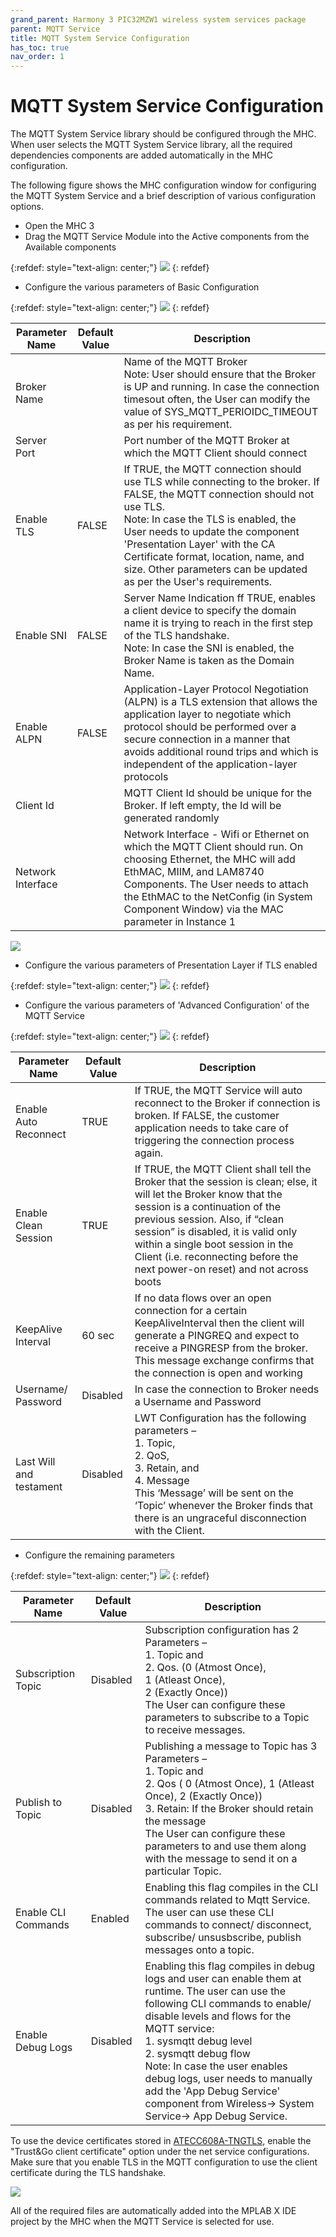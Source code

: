 ```yaml
---
grand_parent: Harmony 3 PIC32MZW1 wireless system services package
parent: MQTT Service
title: MQTT System Service Configuration
has_toc: true
nav_order: 1
---
```


# MQTT System Service Configuration
The MQTT System Service library should be configured through the MHC. When user selects the MQTT System Service library, all the required dependencies components are added automatically in the MHC configuration.

The following figure shows the MHC configuration window for configuring the MQTT System Service and a brief description of various configuration options.
- Open the MHC 3
- Drag the MQTT Service Module into the Active components from the Available components

{:refdef: style="text-align: center;"}
    ![](./images/Mqtt_service_MHC.png)
{: refdef}

- Configure the various parameters of Basic Configuration

{:refdef: style="text-align: center;"}
![](./images/Mqtt_Basic_Service.png)
{: refdef}

| Parameter Name | Default   Value | Description |
|-|-|-|
| Broker Name |  | Name of the MQTT   Broker<br>Note: User should ensure that the Broker is UP and running. In case the connection timesout often, the User can modify the value of SYS_MQTT_PERIOIDC_TIMEOUT as per his requirement.  |
| Server Port |  | Port   number of the MQTT Broker at which the MQTT Client should connect |
| Enable TLS | FALSE | If   TRUE, the MQTT connection should use TLS while connecting to the broker. If   FALSE, the MQTT connection should not use TLS.<br>Note: In case the TLS is enabled, the User needs to update the component 'Presentation Layer' with the CA Certificate format, location, name, and size. Other parameters can be updated as per the User's requirements. |
| Enable SNI | FALSE | Server Name Indication ff   TRUE, enables a client device to specify the domain name it is trying to reach in the first step of the TLS handshake.<br>Note: In case the SNI is enabled, the Broker Name is taken as the Domain Name. |
| Enable ALPN | FALSE | Application-Layer Protocol Negotiation (ALPN) is a TLS extension that allows the application layer to negotiate which protocol should be performed over a secure connection in a manner that avoids additional round trips and which is independent of the application-layer protocols|
| Client Id |  | MQTT   Client Id should be unique for the Broker. If left empty, the Id will be   generated randomly |
| Network Interface |  | Network Interface - Wifi or Ethernet on which the MQTT Client should run. On choosing Ethernet, the MHC will add EthMAC, MIIM, and LAM8740 Components. The User needs to attach the EthMAC to the NetConfig (in System Component Window) via the MAC parameter in Instance 1 |

![](./images/Net_service_netconfig.png)

- Configure the various parameters of Presentation Layer if TLS enabled

{:refdef: style="text-align: center;"}
![](./images/presentation_layer.png)
{: refdef}


- Configure the various parameters of 'Advanced Configuration' of the MQTT Service

{:refdef: style="text-align: center;"}
![](./images/Mqtt_Adv_Service.png)
{: refdef}

| Parameter Name | Default   Value | Description |
|-|-|-|
| Enable   Auto Reconnect | TRUE | If TRUE, the MQTT Service will auto reconnect to the Broker if   connection is broken. If FALSE, the customer application needs to take care   of triggering the connection process again. |
| Enable   Clean Session | TRUE | If TRUE, the MQTT Client shall tell the Broker that the session is clean; else, it will let the Broker know that the session is a continuation of the previous session. Also, if “clean session” is disabled, it is valid only within a single boot session in the Client (i.e. reconnecting before the next power-on reset) and not across boots  |
| KeepAlive Interval | 60 sec | If no   data flows over an open connection for a certain KeepAliveInterval then the   client will generate a PINGREQ and expect to receive a PINGRESP from the   broker. This message exchange confirms that the connection is open and   working |
| Username/   Password | Disabled | In case   the connection to Broker needs a Username and Password |
| Last   Will and testament | Disabled | LWT   Configuration has the following parameters – <br>         1. Topic, <br>         2. QoS, <br>         3. Retain, and <br>         4. Message <br>This   ‘Message’ will be sent on the ‘Topic’ whenever the Broker finds that there is   an ungraceful disconnection with the Client. |

- Configure the remaining parameters

{:refdef: style="text-align: center;"}
![](./images/Mqtt_Remaining_Service.png)
{: refdef}

| Parameter Name | Default   Value | Description |
|-|-|-|
| Subscription Topic | Disabled | Subscription configuration has 2 Parameters – <br>     1.	Topic and <br>     2.	Qos. (0 (Atmost Once), <br>                1 (Atleast Once),<br>                2 (Exactly Once))<br>     The User can configure these parameters to subscribe to a Topic to receive   messages. |
| Publish to Topic | Disabled | Publishing a message to Topic has 3 Parameters –   <br>     1. Topic and <br>     2. Qos ( 0 (Atmost Once), 1 (Atleast Once), 2 (Exactly Once))<br>     3. Retain: If the Broker should retain the message<br>     The User can configure these parameters to and use them along with the   message to send it on a particular Topic. |
| Enable CLI Commands | Enabled | Enabling this flag compiles in the CLI commands related to Mqtt Service. The user can use these CLI commands to connect/ disconnect, subscribe/ unsusbscribe, publish messages onto a topic.|
| Enable Debug Logs | Disabled | Enabling this flag compiles in debug logs and user can enable them   at runtime. The user can use the following CLI commands to enable/ disable   levels and flows for the MQTT service:<br>     1.	sysmqtt debug level <value> <br>     2.	sysmqtt debug flow <value> <br>Note: In case the user enables debug logs, user needs to manually add the 'App Debug Service' component from Wireless-> System Service-> App Debug Service.|



To use the device certificates stored in [ATECC608A-TNGTLS](https://www.microchip.com/wwwproducts/en/ATECC608A-TNGTLS), enable the "Trust&Go client certificate" option under the net service configurations. Make sure that you enable TLS in the MQTT configuration to use the client certificate during the TLS handshake.

![](./images/TNGTLS_ClientCert.png)




All of the required files are automatically added into the MPLAB X IDE project by the MHC when the MQTT Service is selected for use.
